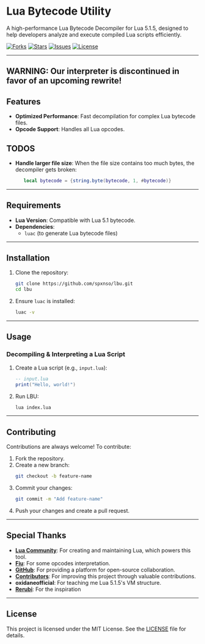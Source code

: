 
# Lua Bytecode Utility

A high-performance Lua Bytecode Decompiler for Lua 5.1.5, designed to help developers analyze and execute compiled Lua scripts efficiently.

[![Forks](https://img.shields.io/github/forks/spxnso/lbu?style=social)](https://github.com/spxnso/lbu/forks)
[![Stars](https://img.shields.io/github/stars/spxnso/lbu?style=social)](https://github.com/spxnso/lbu/stars)
[![Issues](https://img.shields.io/github/issues/spxnso/lbu)](https://github.com/spxnso/lbu/issues)
[![License](https://img.shields.io/github/license/spxnso/lbu)](https://github.com/spxnso/lbu/blob/main/LICENSE)

---


## WARNING: Our interpreter is discontinued in favor of an upcoming rewrite!
## Features

- **Optimized Performance**: Fast decompilation for complex Lua bytecode files.
- **Opcode Support**: Handles all Lua opcodes.

## TODOS

- **Handle larger file size**: When the file size contains too much bytes, the decompiler gets broken:  
   ```lua 
      local bytecode = {string.byte(bytecode, 1, #bytecode)}
   ```

---

## Requirements

- **Lua Version**: Compatible with Lua 5.1 bytecode.
- **Dependencies**:
  - `luac` (to generate Lua bytecode files)

---

## Installation

1. Clone the repository:
   ```bash
   git clone https://github.com/spxnso/lbu.git
   cd lbu
   ```
2. Ensure `luac` is installed:
   ```bash
   luac -v
   ```

---

## Usage

### Decompiling & Interpreting a Lua Script

1. Create a Lua script (e.g., `input.lua`):
   ```lua
   -- input.lua
   print("Hello, world!")
   ```

2. Run LBU:
   ```bash
   lua index.lua
   ```

---

## Contributing

Contributions are always welcome! To contribute:

1. Fork the repository.
2. Create a new branch:
   ```bash
   git checkout -b feature-name
   ```
3. Commit your changes:
   ```bash
   git commit -m "Add feature-name"
   ```
4. Push your changes and create a pull request.

---

## Special Thanks

- **[Lua Community](https://www.lua.org/)**: For creating and maintaining Lua, which powers this tool.
- **[Fiu](https://github.com/rce-incorporated/Fiu)**: For some opcodes interpretation.
- **[GitHub](https://github.com/)**: For providing a platform for open-source collaboration.
- **[Contributors](https://github.com/spxnso/lbu/graphs/contributors)**: For improving this project through valuable contributions.
- **oxidaneofficial**: For teaching me Lua 5.1.5's VM structure.
- **[Rerubi](https://github.com/Rerumu/Rerubi)**: For the inspiration

---

## License

This project is licensed under the MIT License. See the [LICENSE](https://github.com/spxnso/lbu/blob/main/LICENSE) file for details.
